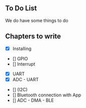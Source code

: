 ## To Do List

We do have some things to do


## Chapters to write

- [X] Installing
- [] GPIO
- [] Interrupt
- [x] UART
- [x] ADC - UART
- [] (I2C)
- [] Bluetooth connection with App
- [] ADC - DMA - BLE 



